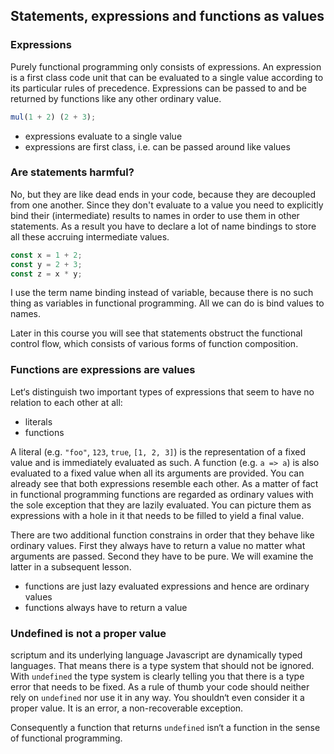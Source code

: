 ## Statements, expressions and functions as values

### Expressions

Purely functional programming only consists of expressions. An expression is a first class code unit that can be evaluated to a single value according to its particular rules of precedence. Expressions can be passed to and be returned by functions like any other ordinary value.

```Javascript
mul(1 + 2) (2 + 3);
```

* expressions evaluate to a single value
* expressions are first class, i.e. can be passed around like values

### Are statements harmful?

No, but they are like dead ends in your code, because they are decoupled from one another. Since they don't evaluate to a value you need to explicitly bind their (intermediate) results to names in order to use them in other statements. As a result you have to declare a lot of name bindings to store all these accruing intermediate values.

```Javascript
const x = 1 + 2;
const y = 2 + 3;
const z = x * y;
```

I use the term name binding instead of variable, because there is no such thing as variables in functional programming. All we can do is bind values to names.

Later in this course you will see that statements obstruct the functional control flow, which consists of various forms of function composition.

### Functions are expressions are values

Let‘s distinguish two important types of expressions that seem to have no relation to each other at all:

* literals
* functions

A literal (e.g. `"foo"`, `123`, `true`, `[1, 2, 3]`) is the representation of a fixed value and is immediately evaluated as such. A function (e.g. `a => a`) is also evaluated to a fixed value when all its arguments are provided. You can already see that both expressions resemble each other. As a matter of fact in functional programming functions are regarded as ordinary values with the sole exception that they are lazily evaluated. You can picture them as expressions with a hole in it that needs to be filled to yield a final value.

There are two additional function constrains in order that they behave like ordinary values. First they always have to return a value no matter what arguments are passed. Second they have to be pure. We will examine the latter in a subsequent lesson.

* functions are just lazy evaluated expressions and hence are ordinary values
* functions always have to return a value

### Undefined is not a proper value

scriptum and its underlying language Javascript are dynamically typed languages. That means there is a type system that should not be ignored. With `undefined` the type system is clearly telling you that there is a type error that needs to be fixed. As a rule of thumb your code should neither rely on `undefined` nor use it in any way. You shouldn‘t even consider it a proper value. It is an error, a non-recoverable exception.

Consequently a function that returns `undefined` isn‘t a function in the sense of functional programming.
